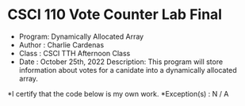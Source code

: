 # CSCI 110 Vote Counter Lab Final
* Program: Dynamically Allocated Array
* Author : Charlie Cardenas
* Class  : CSCI TTH Afternoon Class
* Date   : October 25th, 2022
  Description: This program will store information about
  votes for a canidate into a dynamically allocated array.
  
*I certify that the code below is my own work.
*Exception(s) : N / A
